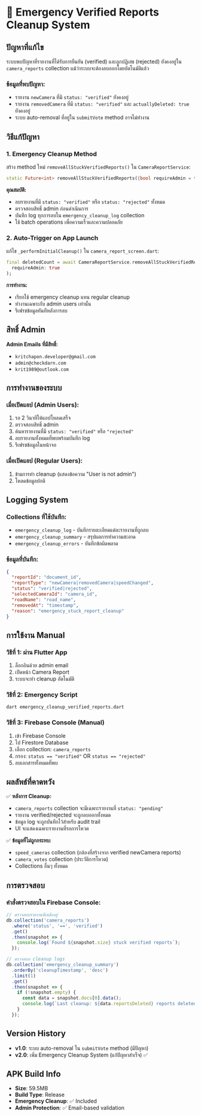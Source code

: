 # 🚨 Emergency Verified Reports Cleanup System

## ปัญหาที่แก้ไข

ระบบพบปัญหาที่รายงานที่ได้รับการยืนยัน (verified) และถูกปฏิเสธ (rejected) ยังคงอยู่ใน `camera_reports` collection แม้ว่าระบบจะต้องลบออกโดยอัตโนมัติแล้ว

### ข้อมูลที่พบปัญหา:
- รายงาน `newCamera` ที่มี `status: "verified"` ยังคงอยู่
- รายงาน `removedCamera` ที่มี `status: "verified"` และ `actuallyDeleted: true` ยังคงอยู่
- ระบบ auto-removal ที่อยู่ใน `submitVote` method อาจไม่ทำงาน

## วิธีแก้ปัญหา

### 1. Emergency Cleanup Method
สร้าง method ใหม่ `removeAllStuckVerifiedReports()` ใน `CameraReportService`:

```dart
static Future<int> removeAllStuckVerifiedReports({bool requireAdmin = true})
```

**คุณสมบัติ:**
- ลบรายงานที่มี `status: "verified"` หรือ `status: "rejected"` ทั้งหมด
- ตรวจสอบสิทธิ์ admin ก่อนดำเนินการ
- บันทึก log ทุกการลบใน `emergency_cleanup_log` collection
- ใช้ batch operations เพื่อความเร็วและความปลอดภัย

### 2. Auto-Trigger on App Launch
แก้ไข `_performInitialCleanup()` ใน `camera_report_screen.dart`:

```dart
final deletedCount = await CameraReportService.removeAllStuckVerifiedReports(
  requireAdmin: true
);
```

**การทำงาน:**
- เรียกใช้ emergency cleanup แทน regular cleanup
- ทำงานเฉพาะกับ admin users เท่านั้น
- รีเฟรชข้อมูลทันทีหลังการลบ

## สิทธิ์ Admin

**Admin Emails ที่มีสิทธิ์:**
- `kritchapon.developer@gmail.com`
- `admin@checkdarn.com`  
- `krit1989@outlook.com`

## การทำงานของระบบ

### เมื่อเปิดแอป (Admin Users):
1. รอ 2 วินาทีให้แอปโหลดเสร็จ
2. ตรวจสอบสิทธิ์ admin
3. ค้นหารายงานที่มี `status: "verified"` หรือ `"rejected"`
4. ลบรายงานทั้งหมดที่พบพร้อมบันทึก log
5. รีเฟรชข้อมูลในหน้าจอ

### เมื่อเปิดแอป (Regular Users):
1. ข้ามการทำ cleanup (แสดงข้อความ "User is not admin")
2. โหลดข้อมูลปกติ

## Logging System

### Collections ที่ใช้บันทึก:
- `emergency_cleanup_log` - บันทึกรายละเอียดแต่ละรายงานที่ถูกลบ
- `emergency_cleanup_summary` - สรุปผลการทำความสะอาด
- `emergency_cleanup_errors` - บันทึกข้อผิดพลาด

### ข้อมูลที่บันทึก:
```json
{
  "reportId": "document_id",
  "reportType": "newCamera|removedCamera|speedChanged",
  "status": "verified|rejected",
  "selectedCameraId": "camera_id",
  "roadName": "road_name",
  "removedAt": "timestamp",
  "reason": "emergency_stuck_report_cleanup"
}
```

## การใช้งาน Manual

### วิธีที่ 1: ผ่าน Flutter App
1. ล็อกอินด้วย admin email
2. เปิดหน้า Camera Report
3. ระบบจะทำ cleanup อัตโนมัติ

### วิธีที่ 2: Emergency Script
```bash
dart emergency_cleanup_verified_reports.dart
```

### วิธีที่ 3: Firebase Console (Manual)
1. เข้า Firebase Console
2. ไป Firestore Database
3. เลือก collection: `camera_reports`  
4. กรอง: `status == "verified"` OR `status == "rejected"`
5. ลบเอกสารทั้งหมดที่พบ

## ผลลัพธ์ที่คาดหวัง

✅ **หลังการ Cleanup:**
- `camera_reports` collection จะมีเฉพาะรายงานที่ `status: "pending"`
- รายงาน verified/rejected จะถูกลบออกทั้งหมด
- ข้อมูล log จะถูกบันทึกไว้สำหรับ audit trail
- UI จะแสดงเฉพาะรายงานที่รอการโหวต

✅ **ข้อมูลที่ไม่ถูกกระทบ:**
- `speed_cameras` collection (กล้องที่สร้างจาก verified newCamera reports)
- `camera_votes` collection (ประวัติการโหวต)
- Collections อื่นๆ ทั้งหมด

## การตรวจสอบ

### คำสั่งตรวจสอบใน Firebase Console:
```javascript
// ตรวจสอบรายงานที่เหลืออยู่
db.collection('camera_reports')
  .where('status', '==', 'verified')
  .get()
  .then(snapshot => {
    console.log(`Found ${snapshot.size} stuck verified reports`);
  });

// ตรวจสอบ cleanup logs  
db.collection('emergency_cleanup_summary')
  .orderBy('cleanupTimestamp', 'desc')
  .limit(1)
  .get()
  .then(snapshot => {
    if (!snapshot.empty) {
      const data = snapshot.docs[0].data();
      console.log(`Last cleanup: ${data.reportsDeleted} reports deleted`);
    }
  });
```

## Version History

- **v1.0**: ระบบ auto-removal ใน `submitVote` method (มีปัญหา)
- **v2.0**: เพิ่ม Emergency Cleanup System (แก้ปัญหาสำเร็จ) ✅

## APK Build Info

- **Size**: 59.5MB
- **Build Type**: Release
- **Emergency Cleanup**: ✅ Included
- **Admin Protection**: ✅ Email-based validation
